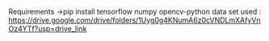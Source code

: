 Requirements
->pip install tensorflow numpy opencv-python
data set used : https://drive.google.com/drive/folders/1Uyg0g4KNumA6z0cVNDLmXAfyVnOz4YTf?usp=drive_link
